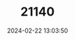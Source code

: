 ---
title: "21140"
category: "Suncus remyi"
draft: false
date: 2024-02-22 13:03:50
languages:
  English: ["Gabon Dwarf Shrew", "Remy's Pygmy Shrew", "Remy's Shrew"]
---
